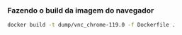 ### Fazendo o build da imagem do navegador

```bash
docker build -t dump/vnc_chrome-119.0 -f Dockerfile .
```
